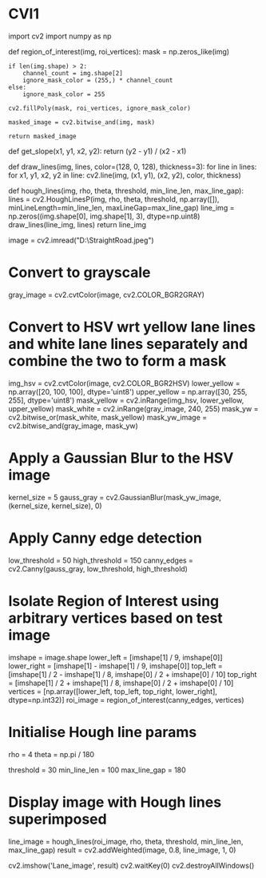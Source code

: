 # CVI1

import cv2
import numpy as np


def region_of_interest(img, roi_vertices):
    mask = np.zeros_like(img)

    if len(img.shape) > 2:
        channel_count = img.shape[2]
        ignore_mask_color = (255,) * channel_count
    else:
        ignore_mask_color = 255

    cv2.fillPoly(mask, roi_vertices, ignore_mask_color)

    masked_image = cv2.bitwise_and(img, mask)

    return masked_image


def get_slope(x1, y1, x2, y2):
    return (y2 - y1) / (x2 - x1)


def draw_lines(img, lines, color=(128, 0, 128), thickness=3):
    for line in lines:
        for x1, y1, x2, y2 in line:
            cv2.line(img, (x1, y1), (x2, y2), color, thickness)


def hough_lines(img, rho, theta, threshold, min_line_len, max_line_gap):
    lines = cv2.HoughLinesP(img, rho, theta, threshold, np.array([]), minLineLength=min_line_len,
                            maxLineGap=max_line_gap)
    line_img = np.zeros((img.shape[0], img.shape[1], 3), dtype=np.uint8)
    draw_lines(line_img, lines)
    return line_img


image = cv2.imread("D:\StraightRoad.jpeg")
# Convert to grayscale
gray_image = cv2.cvtColor(image, cv2.COLOR_BGR2GRAY)
# Convert to HSV wrt yellow lane lines and white lane lines separately and combine the two to form a mask
img_hsv = cv2.cvtColor(image, cv2.COLOR_BGR2HSV)
lower_yellow = np.array([20, 100, 100], dtype='uint8')
upper_yellow = np.array([30, 255, 255], dtype='uint8')
mask_yellow = cv2.inRange(img_hsv, lower_yellow, upper_yellow)
mask_white = cv2.inRange(gray_image, 240, 255)
mask_yw = cv2.bitwise_or(mask_white, mask_yellow)
mask_yw_image = cv2.bitwise_and(gray_image, mask_yw)
# Apply a Gaussian Blur to the HSV image
kernel_size = 5
gauss_gray = cv2.GaussianBlur(mask_yw_image, (kernel_size, kernel_size), 0)
# Apply Canny edge detection
low_threshold = 50
high_threshold = 150
canny_edges = cv2.Canny(gauss_gray, low_threshold, high_threshold)
# Isolate Region of Interest using arbitrary vertices based on test image
imshape = image.shape
lower_left = [imshape[1] / 9, imshape[0]]
lower_right = [imshape[1] - imshape[1] / 9, imshape[0]]
top_left = [imshape[1] / 2 - imshape[1] / 8, imshape[0] / 2 + imshape[0] / 10]
top_right = [imshape[1] / 2 + imshape[1] / 8, imshape[0] / 2 + imshape[0] / 10]
vertices = [np.array([lower_left, top_left, top_right, lower_right], dtype=np.int32)]
roi_image = region_of_interest(canny_edges, vertices)
# Initialise Hough line params
rho = 4
theta = np.pi / 180

threshold = 30
min_line_len = 100
max_line_gap = 180
# Display image with Hough lines superimposed
line_image = hough_lines(roi_image, rho, theta, threshold, min_line_len, max_line_gap)
result = cv2.addWeighted(image, 0.8, line_image, 1, 0)

cv2.imshow('Lane_image', result)
cv2.waitKey(0)
cv2.destroyAllWindows()
